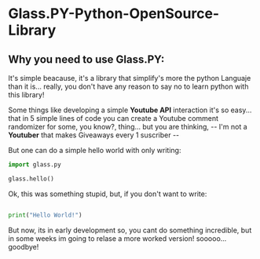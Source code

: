# Glass.PY-Python-OpenSource-Library

## Why you need to use Glass.PY:

It's simple beacause, it's a library that simplify's more the python Languaje than it is... really, you don't have any reason to say no to learn python with this library!

Some things like developing a simple **Youtube API** interaction it's so easy... that in 5 simple lines of code you can create a Youtube comment randomizer for some, you know?, thing... but you are thinking, -- I'm not a **Youtuber** that makes Giveaways every 1 suscriber --

But one can do a simple hello world with only writing:
```python
import glass.py

glass.hello()

```

Ok, this was something stupid, but, if you don't want to write:
```python

print("Hello World!")

```

But now, its in early development so, you cant do something incredible, but in some weeks im going to relase a more worked version! sooooo... goodbye!

